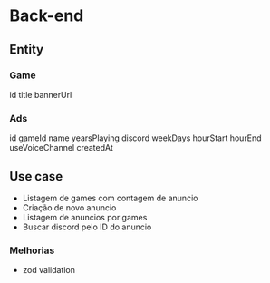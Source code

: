 # Back-end

## Entity

### Game

id
title
bannerUrl

### Ads

id
gameId
name
yearsPlaying
discord
weekDays
hourStart
hourEnd
useVoiceChannel
createdAt

## Use case

- Listagem de games com contagem de anuncio
- Criação de novo anuncio
- Listagem de anuncios por games
- Buscar discord pelo ID do anuncio

### Melhorias

- zod validation